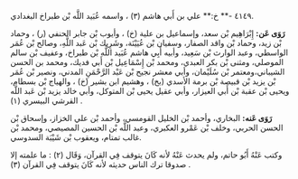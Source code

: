 ٤١٤٩ -** خ:** علي بن أَبي هاشم (٣) ، واسمه عُبَيد اللَّه بْن طبراخ البغدادي.

**رَوَى عَن:** إِبْرَاهِيم بْن سعد، وإسماعيل بن علية (خ) ، وأيوب بْن جابر الحنفي (ر) ، وحماد بْن زيد، وحماد بْن واقد الصفار، وسفيان بْن عُيَيْنَة، وشَرِيك بْن عَبد اللَّهِ، وصالح بْن عُمَر الواسطي، وعبد الوارث بْن سَعِيد، وأبيه أَبِي هاشم عُبَيد اللَّه بْن طبراخ، وعفيف بْن سالم الموصلي، ومثنى بْن بكر العبدي، ومحمد بْن إِسْمَاعِيل بْن أَبي فديك، ومحمد بن الحسن الشيباني،ومعتمر بْن سُلَيْمان، وأبي معشر نجيح بْن عَبْد الرَّحْمَنِ المدني، ونصير بْن عُمَر بْن يزيد بْن قبيصة بْن برمة الأسدي (بخ) ، وهشيم ابن بشير (خ) ، والهياج بْن بسطام، ويحيى بْن عقبة بْن أَبي العيزار، وأبي عقيل يحيى بْن المتوكل، وأبي خالد يزيد بْن عَبد اللَّه القرشي البيسري (١) .

**رَوَى عَنه:** البخاري، وأحمد بْن الخليل القومسي، وأحمد بْن علي الخزاز، وإسحاق بْن الحسن الحربي، وخلف بْن عَمْرو العكبري، وعبد اللَّه بْن الحسين المصيصي، ومحمد بْن غالب تمتام، ويعقوب بْن شَيْبَة السدوسي.

وكتب عَنْهُ أَبُو حاتم، ولم يحدث عَنْهُ لأنه كَانَ يتوقف فِي القرآن، وَقَال (٢) : ما علمته إلا صدوقا ترك الناس حديثه لأنه كَانَ يتوقف فِي القرآن (٣) .